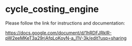 # cycle_costing_engine

Please follow the link for instructions and documentation:

https://docs.google.com/document/d/1hRDFJRklR-pW2eeMKeT3a29rjAfqLoKoyN-a_I1V-3k/edit?usp=sharing
